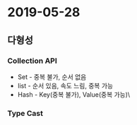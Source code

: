 # 2019-05-28

## 다형성 



### Collection API

* Set - 중복 불가, 순서 없음
* list - 순서 있음, 속도 느림, 중복 가능
* Hash - Key(중복 불가), Value(중복 가능)\



### Type Cast

